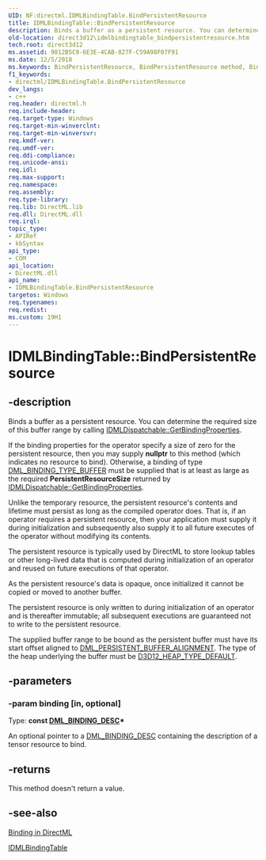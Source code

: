 ```yaml
---
UID: NF:directml.IDMLBindingTable.BindPersistentResource
title: IDMLBindingTable::BindPersistentResource
description: Binds a buffer as a persistent resource. You can determine the required size of this buffer range by calling IDMLDispatchable::GetBindingProperties.
old-location: direct3d12\idmlbindingtable_bindpersistentresource.htm
tech.root: direct3d12
ms.assetid: 9812B5C9-6E3E-4CAB-827F-C59A98F07F91
ms.date: 12/5/2018
ms.keywords: BindPersistentResource, BindPersistentResource method, BindPersistentResource method,IDMLBindingTable interface, IDMLBindingTable interface,BindPersistentResource method, IDMLBindingTable.BindPersistentResource, IDMLBindingTable::BindPersistentResource, direct3d12.idmlbindingtable_bindpersistentresource, directml/IDMLBindingTable::BindPersistentResource
f1_keywords:
- directml/IDMLBindingTable.BindPersistentResource
dev_langs:
- c++
req.header: directml.h
req.include-header: 
req.target-type: Windows
req.target-min-winverclnt: 
req.target-min-winversvr: 
req.kmdf-ver: 
req.umdf-ver: 
req.ddi-compliance: 
req.unicode-ansi: 
req.idl: 
req.max-support: 
req.namespace: 
req.assembly: 
req.type-library: 
req.lib: DirectML.lib
req.dll: DirectML.dll
req.irql: 
topic_type:
- APIRef
- kbSyntax
api_type:
- COM
api_location:
- DirectML.dll
api_name:
- IDMLBindingTable.BindPersistentResource
targetos: Windows
req.typenames: 
req.redist: 
ms.custom: 19H1
---
```


# IDMLBindingTable::BindPersistentResource

## -description

Binds a buffer as a persistent resource. You can determine the required size of this buffer range by calling [IDMLDispatchable::GetBindingProperties](/windows/desktop/api/directml/nf-directml-idmldispatchable-getbindingproperties).

If the binding properties for the operator specify a size of zero for the persistent resource, then you may supply <b>nullptr</b> to this method (which indicates no resource to bind). Otherwise, a binding of type [DML_BINDING_TYPE_BUFFER](/windows/desktop/api/directml/ne-directml-dml_binding_type) must be supplied that is at least as large as the required <b>PersistentResourceSize</b> returned by [IDMLDispatchable::GetBindingProperties](/windows/desktop/api/directml/nf-directml-idmldispatchable-getbindingproperties).

Unlike the temporary resource, the persistent resource's contents and lifetime must persist as long as the compiled operator does. That is, if an operator requires a persistent resource, then your application must supply it during initialization and subsequently also supply it to all future executes of the operator without modifying its contents.

The persistent resource is typically used by DirectML to store lookup tables or other long-lived data that is computed during initialization of an operator and reused on future executions of that operator.

As the persistent resource's data is opaque, once initialized it cannot be copied or moved to another buffer.

The persistent resource is only written to during initialization of an operator and is thereafter immutable; all subsequent executions are guaranteed not to write to the persistent resource.

The supplied buffer range to be bound as the persistent buffer must have its start offset aligned to [DML_PERSISTENT_BUFFER_ALIGNMENT](/windows/desktop/direct3d12/direct3d-directml-constants). The type of the heap underlying the buffer must be <a href="https://docs.microsoft.com/windows/desktop/api/d3d12/ne-d3d12-d3d12_heap_type">D3D12_HEAP_TYPE_DEFAULT</a>.

## -parameters

### -param binding [in, optional]

Type: <b>const [DML_BINDING_DESC](/windows/desktop/api/directml/ns-directml-dml_binding_desc)*</b>

An optional pointer to a [DML_BINDING_DESC](/windows/desktop/api/directml/ns-directml-dml_binding_desc) containing the description of a tensor resource to bind.

## -returns

This method doesn't return a value.

## -see-also

<a href="/windows/desktop/direct3d12/dml-binding">Binding in DirectML</a>

[IDMLBindingTable](/windows/desktop/api/directml/nn-directml-idmlbindingtable)
